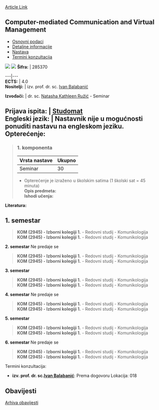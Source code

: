 [Article Link](https://www.fhs.hr/predmet/ccavm_a)

## Computer-mediated Communication and Virtual Management
  * [Osnovni podaci](https://www.fhs.hr/predmet/ccavm_a#v1id-904792_838771_1_0 "Osnovni podaci")
  * [Detaljne informacije](https://www.fhs.hr/predmet/ccavm_a#v1id-904792_838771_1_1 "Detaljne informacije")
  * [Nastava](https://www.fhs.hr/predmet/ccavm_a#v1id-904792_838771_1_2 "Nastava")
  * [Termini konzultacija](https://www.fhs.hr/predmet/ccavm_a#v1id-904792_838771_1_3 "Termini konzultacija")


[![](https://www.fhs.hr/img/flags/gif/hr.gif)](https://www.fhs.hr/predmet/ccavm_a) [![](https://www.fhs.hr/img/flags/gif/gb.gif)](https://www.fhs.hr/en/course/ccavm_b)
**Šifra:** |  285370  
  
---|---  
**ECTS:** |  4.0   
**Nositelji:** |  izv. prof. dr. sc. [Ivan Balabanić](https://www.fhs.hr/djelatnik/ivan.balabanic)   
  
**Izvođači:** |  dr. sc. [Natasha Kathleen Ružić](https://www.fhs.hr/djelatnik/natasha_kathleen.ruzic) - Seminar  
  
**Prijava ispita:** |  [Studomat](http://www.isvu.hr/studomat)  
**Engleski jezik:** |  Nastavnik nije u mogućnosti ponuditi nastavu na engleskom jeziku.   
**Opterećenje:**  
---  
> ### 1. komponenta
> | Vrsta nastave | Ukupno  
> ---|---  
> Seminar | 30  
> * Opterećenje je izraženo u školskim satima (1 školski sat = 45 minuta)   
**Opis predmeta:**  
> **Ishodi učenja:**  

  
**Literatura:**  

  
**1. semestar**  
---  
> **KOM (2945) - Izborni kolegiji 1.** - Redovni studij - Komunikologija  
>  **KOM (2945) - Izborni kolegiji 1.** - Redovni studij - Komunikologija  
>   
  
**2. semestar** Ne predaje se  
> **KOM (2945) - Izborni kolegiji 1.** - Redovni studij - Komunikologija  
>  **KOM (2945) - Izborni kolegiji 1.** - Redovni studij - Komunikologija  
>   
  
**3. semestar**  
> **KOM (2945) - Izborni kolegiji 1.** - Redovni studij - Komunikologija  
>  **KOM (2945) - Izborni kolegiji 1.** - Redovni studij - Komunikologija  
>   
  
**4. semestar** Ne predaje se  
> **KOM (2945) - Izborni kolegiji 1.** - Redovni studij - Komunikologija  
>  **KOM (2945) - Izborni kolegiji 1.** - Redovni studij - Komunikologija  
>   
  
**5. semestar**  
> **KOM (2945) - Izborni kolegiji 1.** - Redovni studij - Komunikologija  
>  **KOM (2945) - Izborni kolegiji 1.** - Redovni studij - Komunikologija  
>   
  
**6. semestar** Ne predaje se  
> **KOM (2945) - Izborni kolegiji 1.** - Redovni studij - Komunikologija  
>  **KOM (2945) - Izborni kolegiji 1.** - Redovni studij - Komunikologija  
>   
Termini konzultacija: 
  * **izv. prof. dr. sc.[Ivan Balabanić](https://www.fhs.hr/djelatnik/ivan.balabanic)**: 
Prema dogovoru
Lokacija: 018 


## Obavijesti
[Arhiva obavijesti](https://www.fhs.hr/predmet/ccavm_a?@=21tu3#news_132479 "Arhiva obavijesti")

